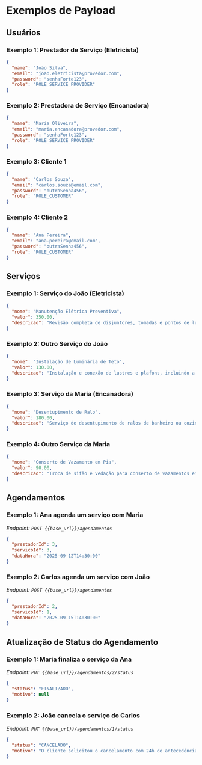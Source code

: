 # Exemplos de Payload

## Usuários

### Exemplo 1: Prestador de Serviço (Eletricista)

```json
{
  "name": "João Silva",
  "email": "joao.eletricista@provedor.com",
  "password": "senhaForte123",
  "role": "ROLE_SERVICE_PROVIDER"
}
```

### Exemplo 2: Prestadora de Serviço (Encanadora)

```json
{
  "name": "Maria Oliveira",
  "email": "maria.encanadora@provedor.com",
  "password": "senhaForte123",
  "role": "ROLE_SERVICE_PROVIDER"
}
```

### Exemplo 3: Cliente 1

```json
{
  "name": "Carlos Souza",
  "email": "carlos.souza@email.com",
  "password": "outraSenha456",
  "role": "ROLE_CUSTOMER"
}
```

### Exemplo 4: Cliente 2

```json
{
  "name": "Ana Pereira",
  "email": "ana.pereira@email.com",
  "password": "outraSenha456",
  "role": "ROLE_CUSTOMER"
}
```

## Serviços

### Exemplo 1: Serviço do João (Eletricista)

```json
{
  "nome": "Manutenção Elétrica Preventiva",
  "valor": 350.00,
  "descricao": "Revisão completa de disjuntores, tomadas e pontos de luz para garantir a segurança da residência."
}
```

### Exemplo 2: Outro Serviço do João

```json
{
  "nome": "Instalação de Luminária de Teto",
  "valor": 130.00,
  "descricao": "Instalação e conexão de lustres e plafons, incluindo a passagem de fiação se necessário."
}
```

### Exemplo 3: Serviço da Maria (Encanadora)

```json
{
  "nome": "Desentupimento de Ralo",
  "valor": 180.00,
  "descricao": "Serviço de desentupimento de ralos de banheiro ou cozinha com maquinário especializado."
}
```

### Exemplo 4: Outro Serviço da Maria

```json
{
  "nome": "Conserto de Vazamento em Pia",
  "valor": 90.00,
  "descricao": "Troca de sifão e vedação para conserto de vazamentos em pias de cozinha ou banheiro."
}
```

## Agendamentos

### Exemplo 1: Ana agenda um serviço com Maria

*Endpoint: `POST {{base_url}}/agendamentos`*

```json
{
  "prestadorId": 3,
  "servicoId": 3,
  "dataHora": "2025-09-12T14:30:00"
}
```

### Exemplo 2: Carlos agenda um serviço com João
*Endpoint: `POST {{base_url}}/agendamentos`*

```json
{
  "prestadorId": 2,
  "servicoId": 1,
  "dataHora": "2025-09-15T14:30:00"
}
```


## Atualização de Status do Agendamento

### Exemplo 1: Maria finaliza o serviço da Ana

*Endpoint: `PUT {{base_url}}/agendamentos/2/status`*

```json
{
  "status": "FINALIZADO",
  "motivo": null
}
```

### Exemplo 2: João cancela o serviço do Carlos

*Endpoint: `PUT {{base_url}}/agendamentos/1/status`*

```json
{
  "status": "CANCELADO",
  "motivo": "O cliente solicitou o cancelamento com 24h de antecedência."
}
```